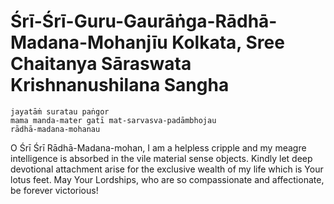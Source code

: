 # Śrī-Śrī-Guru-Gaurāṅga-Rādhā-Madana-Mohanjīu Kolkata, Sree Chaitanya Sāraswata Krishnanushilana Sangha

    jayatāṁ suratau paṅgor
    mama manda-mater gatī mat-sarvasva-padāmbhojau
    rādhā-madana-mohanau

O Śrī Śrī Rādhā-Madana-mohan, I am a helpless cripple and my meagre intelligence is absorbed in the vile material sense objects. Kindly let deep devotional attachment arise for the exclusive wealth of my life which is Your lotus feet. May Your Lordships, who are so compassionate and affectionate, be forever victorious!

